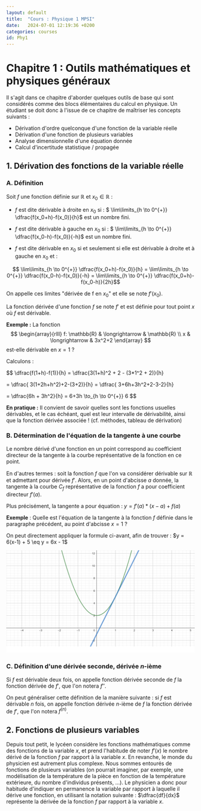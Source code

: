```yaml
---
layout: default
title:  "Cours : Physique 1 MPSI"
date:   2024-07-01 12:19:36 +0200
categories: courses
id: Phy1
---
```


# Chapitre 1 : Outils mathématiques et physiques généraux

Il s'agit dans ce chapitre d'aborder quelques outils de base qui sont considérés comme des blocs élémentaires du calcul en physique. Un étudiant se doit donc à l'issue de ce chapitre de maîtriser les concepts suivants : 

- Dérivation d'ordre quelconque d'une fonction de la variable réelle
- Dérivation d'une fonction de plusieurs variables
- Analyse dimensionnelle d'une équation donnée
- Calcul d'incertitude statistique / propagée

## 1. Dérivation des fonctions de la variable réelle

### A. Définition

Soit $f$ une fonction définie sur $\mathbb{R}$ et $x_0 \in \mathbb{R}$ :

- $f$ est dite dérivable à droite en $x_0$ si : 
$ \lim\limits_{h \to 0^{+}} \dfrac{f(x_0+h)-f(x_0)}{h}$ est un nombre fini.

- $f$ est dite dérivable à gauche en $x_0$ si : 
$ \lim\limits_{h \to 0^{+}} \dfrac{f(x_0-h)-f(x_0)}{-h}$ est un nombre fini.

- $f$ est dite dérivable en $x_0$ si et seulement si elle est dérivable à droite et à gauche en $x_0$ et :

$$ \lim\limits_{h \to 0^{+}} \dfrac{f(x_0+h)-f(x_0)}{h} = \lim\limits_{h \to 0^{+}} \dfrac{f(x_0-h)-f(x_0)}{-h} = \lim\limits_{h \to 0^{+}} \dfrac{f(x_0+h)-f(x_0-h)}{2h}$$

On appelle ces limites "dérivée de f en $x_0$" et elle se note $f'(x_0)$. 

La fonction dérivée d'une fonction $f$ se note $f'$ et est définie pour tout point $x$ où $f$ est dérivable. 

**Exemple :** La fonction $$
\begin{array}{rlll}
f: \mathbb{R} & \longrightarrow & \mathbb{R} \\
x & \longrightarrow & 3x^2+2
\end{array}
$$ est-elle dérivable en $x = 1$ ?

Calculons : 

$$ \dfrac{f(1+h)-f(1)}{h} = \dfrac{3(1+h)^2 + 2 - (3*1^2 + 2)}{h} 

= \dfrac{ 3(1+2h+h^2)+2-(3+2)}{h} = \dfrac{ 3+6h+3h^2+2-3-2}{h} 

= \dfrac{6h + 3h^2}{h} = 6+3h \to_{h \to 0^{+}} 6 $$

**En pratique :** Il convient de savoir quelles sont les fonctions usuelles dérivables, et le cas échéant, quel est leur intervalle de dérivabilité, ainsi que la fonction dérivée associée ! (cf. méthodes, tableau de dérivation)

### B. Détermination de l'équation de la tangente à une courbe

Le nombre dérivé d'une fonction en un point correspond au coefficient directeur de la tangente à la courbe représentative de la fonction en ce point. 

En d'autres termes : soit la fonction $f$ que l'on va considérer dérivable sur $\mathbb{R}$ et admettant pour dérivée $f'$. Alors, en un point d'abcisse $a$ donnée, la tangente à la courbe $C_f$ représentative de la fonction $f$ a pour coefficient directeur $f'(a)$.

Plus précisément, la tangente a pour équation : $y = f'(a) * (x-a) + f(a)$

**Exemple** : Quelle est l'équation de la tangente à la fonction $f$ définie dans le paragraphe précédent, au point d'abcisse $x=1$ ?

On peut directement appliquer la formule ci-avant, afin de trouver : $y = 6(x-1) + 5 \eq y = 6x - 1$

![image info](./img/Phy1_01.png)

### C. Définition d'une dérivée seconde, dérivée $n$-ième

Si $f$ est dérivable deux fois, on appelle fonction dérivée seconde de $f$ la fonction dérivée de $f'$, que l'on notera $f''$.

On peut généraliser cette définition de la manière suivante : si $f$ est dérivable $n$ fois, on appelle fonction dérivée $n$-ième de $f$ la fonction dérivée de $f'$, que l'on notera $f^{(n)}$.

## 2. Fonctions de plusieurs variables

Depuis tout petit, le lycéen considère les fonctions mathématiques comme des fonctions de la variable $x$, et prend l'habitude de noter $f'(x)$ le nombre dérivé de la fonction $f$ par rapport à la variable $x$. En revanche, le monde du physicien est autrement plus complexe. Nous sommes entourés de fonctions de plusieurs variables (on pourrait imaginer, par exemple, une modélisation de la température de la pièce en fonction de la température extérieure, du nombre d'individus présents, ...). Le physicien a donc pour habitude d'indiquer en permanence la variable par rapport à laquelle il dérive une fonction, en utilisant la notation suivante : $\dfrac{df}{dx}$ représente la dérivée de la fonction $f$ par rapport à la variable $x$.

